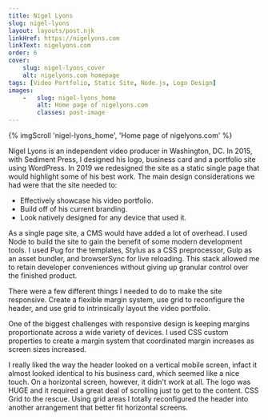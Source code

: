 ```yaml
---
title: Nigel Lyons
slug: nigel-lyons
layout: layouts/post.njk
linkHref: https://nigelyons.com
linkText: nigelyons.com
order: 6
cover:
    slug: nigel-lyons_cover
    alt: nigelyons.com homepage
tags: [Video Portfolio, Static Site, Node.js, Logo Design]
images:
    -   slug: nigel-lyons_home
        alt: Home page of nigelyons.com
        classes: post-image
---
```

{% imgScroll 'nigel-lyons_home', 'Home page of nigelyons.com' %}

Nigel Lyons is an independent video producer in Washington, DC. In 2015, with Sediment Press, I designed his logo, business card and a portfolio site using WordPress. In 2019 we redesigned the site as a static single page that would highlight some of his best work. The main design considerations we had were that the site needed to: 

 - Effectively showcase his video portfolio.
 - Build off of his current branding.
 - Look natively designed for any device that used it.

As a single page site, a CMS would have added a lot of overhead. I used Node to build the site to gain the benefit of some modern development tools. I used Pug for the templates, Stylus as a CSS preprocessor, Gulp as an asset bundler, and browserSync for live reloading. This stack allowed me to retain developer conveniences without giving up granular control over the finished product.

There were a few different things I needed to do to make the site responsive. Create a flexible margin system, use grid to reconfigure the header, and use grid to intrinsically layout the video portfolio.

One of the biggest challenges with responsive design is keeping margins proportionate across a wide variety of devices. I used CSS custom properties to create a margin system that coordinated margin increases as screen sizes increased.

I really liked the way the header looked on a vertical mobile screen, infact it almost looked identical to his business card, which seemed like a nice touch. On a horizontal screen, however, it didn't work at all. The logo was HUGE and it required a great deal of scrolling just to get to the content. CSS Grid to the rescue. Using grid areas I totally reconfigured the header into another arrangement that better fit horizontal screens.





<!-- The first major issue I ran into was the performance of the video embeds. The site had 7 videos hosted on YouTube and Vimeo embedded in iframes. Each video loaded over 300kB of javascript including a mess of cookies and trackers. The total was over 2MB for the entire site.

[ more content to come ] -->
